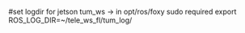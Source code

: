 
#set logdir for jetson tum_ws -> in opt/ros/foxy sudo required
export ROS_LOG_DIR=~/tele_ws_fl/tum_log/
